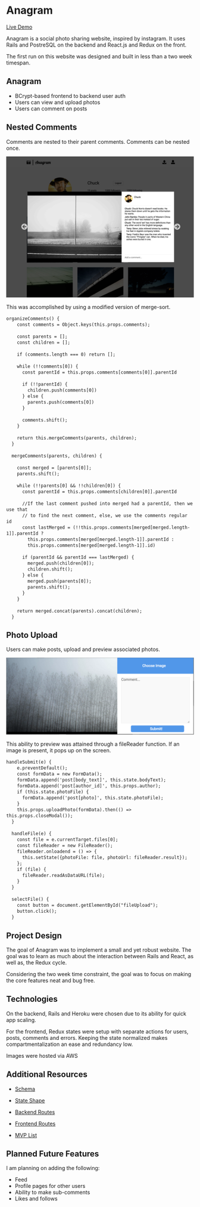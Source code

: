 # Anagram
[Live Demo](https://myanagram.herokuapp.com/#/)

Anagram is a social photo sharing website, inspired by instagram. It uses Rails and PostreSQL on the backend and React.js and Redux on the front.

The first run on this website was designed and built in less than a two week timespan.

## Anagram

* BCrypt-based frontend to backend user auth
* Users can view and upload photos
* Users can comment on posts

## Nested Comments
Comments are nested to their parent comments. Comments can be nested once.

![Nested Comments](https://github.com/SamArdrey/Anagram/blob/master/docs/images/nested_comments.png)

This was accomplished by using a modified version of merge-sort.

```
organizeComments() {
    const comments = Object.keys(this.props.comments);

    const parents = [];
    const children = [];

    if (comments.length === 0) return [];

    while (!!comments[0]) {
      const parentId = this.props.comments[comments[0]].parentId

      if (!!parentId) {
        children.push(comments[0])
      } else {
        parents.push(comments[0])
      }

      comments.shift();
    }

    return this.mergeComments(parents, children);
  }

  mergeComments(parents, children) {

    const merged = [parents[0]];
    parents.shift();

    while (!!parents[0] && !!children[0]) {
      const parentId = this.props.comments[children[0]].parentId

      //If the last comment pushed into merged had a parentId, then we use that
      // to find the next comment, else, we use the comments regular id
      const lastMerged = (!!this.props.comments[merged[merged.length-1]].parentId ?
        this.props.comments[merged[merged.length-1]].parentId :
        this.props.comments[merged[merged.length-1]].id)

      if (parentId && parentId === lastMerged) {
        merged.push(children[0]);
        children.shift();
      } else {
        merged.push(parents[0]);
        parents.shift();
      }
    }

    return merged.concat(parents).concat(children);
  }
```

## Photo Upload
Users can make posts, upload and preview associated photos.

![Photo Upload](https://github.com/SamArdrey/Anagram/blob/master/docs/images/Upload.png)

This ability to preview was attained through a fileReader function. If an image is present, it pops up on the screen.

```
handleSubmit(e) {
    e.preventDefault();
    const formData = new FormData();
    formData.append('post[body_text]', this.state.bodyText);
    formData.append('post[author_id]', this.props.author);
    if (this.state.photoFile) {
      formData.append('post[photo]', this.state.photoFile);
    }
    this.props.uploadPhoto(formData).then(() => this.props.closeModal());
  }

  handleFile(e) {
    const file = e.currentTarget.files[0];
    const fileReader = new FileReader();
    fileReader.onloadend = () => {
      this.setState({photoFile: file, photoUrl: fileReader.result});
    };
    if (file) {
      fileReader.readAsDataURL(file);
    }
  }

  selectFile() {
    const button = document.getElementById("fileUpload");
    button.click();
  }
  ```

## Project Design
The goal of Anagram was to implement a small and yet robust website. The goal was to learn as much about the interaction between Rails and React, as well as, the Redux cycle.

Considering the two week time constraint, the goal was to focus on making the core features neat and bug free.

## Technologies
On the backend, Rails and Heroku were chosen due to its ability for quick app scaling.

For the frontend, Redux states were setup with separate actions for users, posts, comments and errors. Keeping the state normalized makes compartmentalization an ease and redundancy low.

Images were hosted via AWS

## Additional Resources
* [Schema](https://github.com/SamArdrey/ThisIsNotInstagram/wiki/Schema)

* [State Shape](https://github.com/SamArdrey/ThisIsNotInstagram/wiki/State-Shape)

* [Backend Routes](https://github.com/SamArdrey/Anagram/wiki/backend-routes)

* [Frontend Routes](https://github.com/SamArdrey/Anagram/wiki/frontend-routes)

* [MVP List](https://github.com/SamArdrey/Anagram/wiki/mvp-list)

## Planned Future Features
I am planning on adding the following:
* Feed
* Profile pages for other users
* Ability to make sub-comments
* Likes and follows
